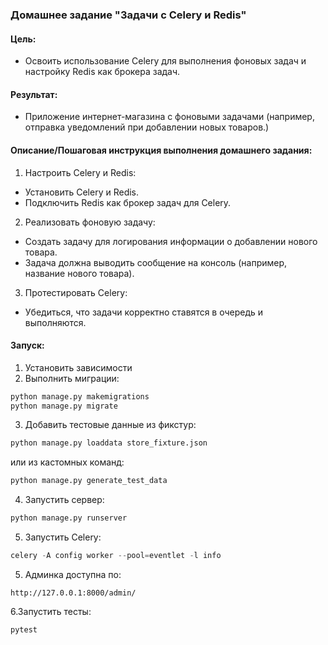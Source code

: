 ### Домашнее задание "Задачи с Celery и Redis"
#### Цель:
- Освоить использование Celery для выполнения фоновых задач и настройку Redis как брокера задач.
#### Результат:
- Приложение интернет-магазина с фоновыми задачами (например, отправка уведомлений при добавлении новых товаров.)
#### Описание/Пошаговая инструкция выполнения домашнего задания:
1. Настроить Celery и Redis:
- Установить Celery и Redis.
- Подключить Redis как брокер задач для Celery.
2. Реализовать фоновую задачу:
- Создать задачу для логирования информации о добавлении нового товара.
- Задача должна выводить сообщение на консоль (например, название нового товара).
3. Протестировать Celery:
- Убедиться, что задачи корректно ставятся в очередь и выполняются.

#### Запуск:
1. Установить зависимости
2. Выполнить миграции: 
```python
python manage.py makemigrations
python manage.py migrate
```
3. Добавить тестовые данные из фикстур:
```python
python manage.py loaddata store_fixture.json
```
или из кастомных команд: 
```python
python manage.py generate_test_data
```
4. Запустить сервер:
```python    
python manage.py runserver
```
5. Запустить Celery:
```python
celery -A config worker --pool=eventlet -l info
```
5. Админка доступна по:
``` http
http://127.0.0.1:8000/admin/
```
6.Запустить тесты:
```python    
pytest
```



